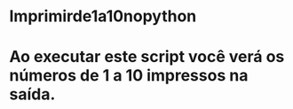 # Imprimirde1a10nopython
# Ao executar este script você verá os números de 1 a 10 impressos na saída.
